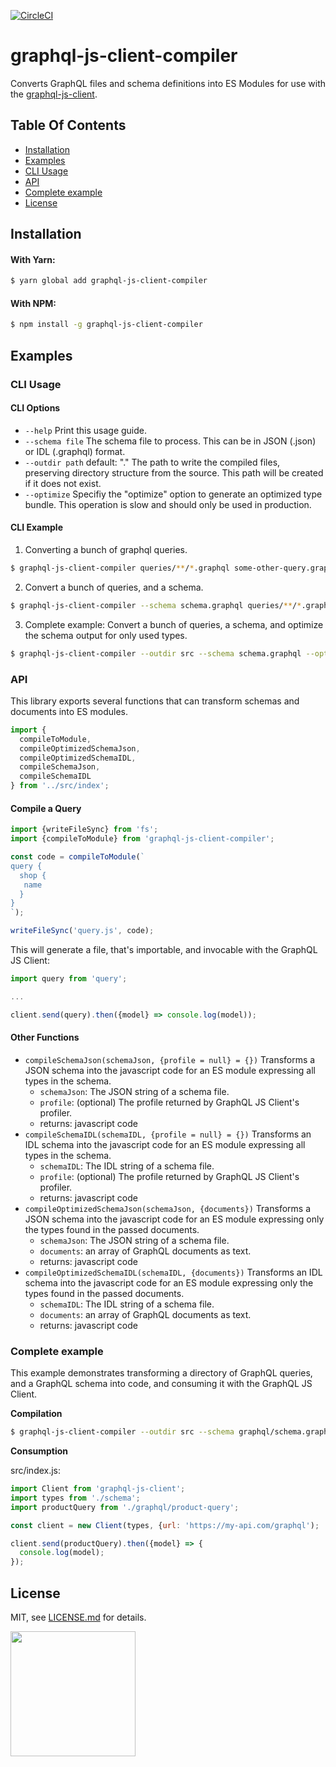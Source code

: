 [![CircleCI](https://circleci.com/gh/Shopify/graphql-js-client-compiler.svg?style=svg)](https://circleci.com/gh/Shopify/graphql-js-client-compiler)

# graphql-js-client-compiler

Converts GraphQL files and schema definitions into ES Modules for use with the [graphql-js-client](https://github.com/Shopify/graphql-js-client).

## Table Of Contents

- [Installation](#installation)
- [Examples](#examples)
- [CLI Usage](#cli_usage)
- [API](#api)
- [Complete example](#complete_example)
- [License](http://github.com/Shopify/graphql-js-client-compiler/blob/master/LICENSE.md)

## Installation

#### With Yarn:

```bash
$ yarn global add graphql-js-client-compiler
```

#### With NPM:

```bash
$ npm install -g graphql-js-client-compiler
```

## Examples

### CLI Usage

#### CLI Options

- `--help`
  Print this usage guide.
- `--schema file`
  The schema file to process. This can be in JSON (.json) or IDL (.graphql) format.
- `--outdir path`
  default: "." The path to write the compiled files, preserving directory structure from the source. This path will be created if it does not exist.
- `--optimize`
  Specifiy the "optimize" option to generate an optimized type bundle. This operation is slow and should only be used in production.

#### CLI Example

1. Converting a bunch of graphql queries.
```bash
$ graphql-js-client-compiler queries/**/*.graphql some-other-query.graphql
```
2. Convert a bunch of queries, and a schema.
```bash
$ graphql-js-client-compiler --schema schema.graphql queries/**/*.graphql
```
3. Complete example: Convert a bunch of queries, a schema, and optimize the schema output for only used types.
```bash
$ graphql-js-client-compiler --outdir src --schema schema.graphql --optimize queries/**/*.graphql
```

### API

This library exports several functions that can transform schemas and documents into ES modules.


```javascript
import {
  compileToModule,
  compileOptimizedSchemaJson,
  compileOptimizedSchemaIDL,
  compileSchemaJson,
  compileSchemaIDL
} from '../src/index';
```

#### Compile a Query

```javascript
import {writeFileSync} from 'fs';
import {compileToModule} from 'graphql-js-client-compiler';

const code = compileToModule(`
query {
  shop {
   name
  }
}
`);

writeFileSync('query.js', code);
```

This will generate a file, that's importable, and invocable with the GraphQL JS Client:

```javascript
import query from 'query';

...

client.send(query).then({model} => console.log(model));
```

#### Other Functions

- `compileSchemaJson(schemaJson, {profile = null} = {})`
  Transforms a JSON schema into the javascript code for an ES module expressing all types in the schema.
  - `schemaJson`: The JSON string of a schema file.
  - `profile`: (optional) The profile returned by GraphQL JS Client's profiler.
  - returns: javascript code
- `compileSchemaIDL(schemaIDL, {profile = null} = {})`
  Transforms an IDL schema into the javascript code for an ES module expressing all types in the schema.
  - `schemaIDL`: The IDL string of a schema file.
  - `profile`: (optional) The profile returned by GraphQL JS Client's profiler.
  - returns: javascript code
- `compileOptimizedSchemaJson(schemaJson, {documents})`
  Transforms a JSON schema into the javascript code for an ES module expressing only the types found in the passed documents.
  - `schemaJson`: The JSON string of a schema file.
  - `documents`: an array of GraphQL documents as text.
  - returns: javascript code
- `compileOptimizedSchemaIDL(schemaIDL, {documents})`
  Transforms an IDL schema into the javascript code for an ES module expressing only the types found in the passed documents.
  - `schemaIDL`: The IDL string of a schema file.
  - `documents`: an array of GraphQL documents as text.
  - returns: javascript code


### Complete example

This example demonstrates transforming a directory of GraphQL queries, and a GraphQL schema into code, and consuming it with the GraphQL JS Client.


__Compilation__
```bash
$ graphql-js-client-compiler --outdir src --schema graphql/schema.graphql --optimize graphql/**/*.graphql
```

__Consumption__

src/index.js:

```javascript
import Client from 'graphql-js-client';
import types from './schema';
import productQuery from './graphql/product-query';

const client = new Client(types, {url: 'https://my-api.com/graphql');

client.send(productQuery).then({model} => {
  console.log(model);
});
```

## License

MIT, see [LICENSE.md](http://github.com/Shopify/graphql-js-client-compiler/blob/master/LICENSE.md) for details.

<img src="https://cdn.shopify.com/shopify-marketing_assets/builds/19.0.0/shopify-full-color-black.svg" width="200" />
